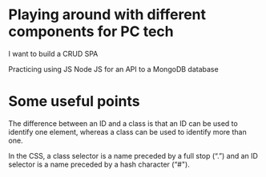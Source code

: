 # Playing around with different components for PC tech

I want to build a CRUD SPA

Practicing using JS
Node JS for an API to a MongoDB database

# Some useful points

The difference between an ID and a class is that an ID can be used to identify one element, whereas a class can be used to identify more than one.

In the CSS, a class selector is a name preceded by a full stop (“.”) and an ID selector is a name preceded by a hash character (“#").